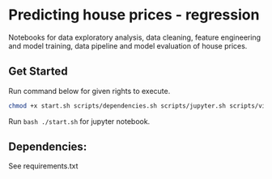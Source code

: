 # Predicting house prices - regression
Notebooks for data exploratory analysis, data cleaning, feature engineering and model training, data pipeline and model evaluation of house prices.


## Get Started
Run command below for given rights to execute.
```bash
chmod +x start.sh scripts/dependencies.sh scripts/jupyter.sh scripts/virtualenv.sh
```

Run ```bash ./start.sh``` for jupyter notebook.   

## Dependencies:
See requirements.txt
